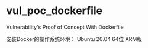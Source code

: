 # vul_poc_dockerfile
Vulnerability's Proof of Concept With Dockerfile 

安装Docker的操作系统环境： 
Ubuntu 20.04 64位 ARM版
